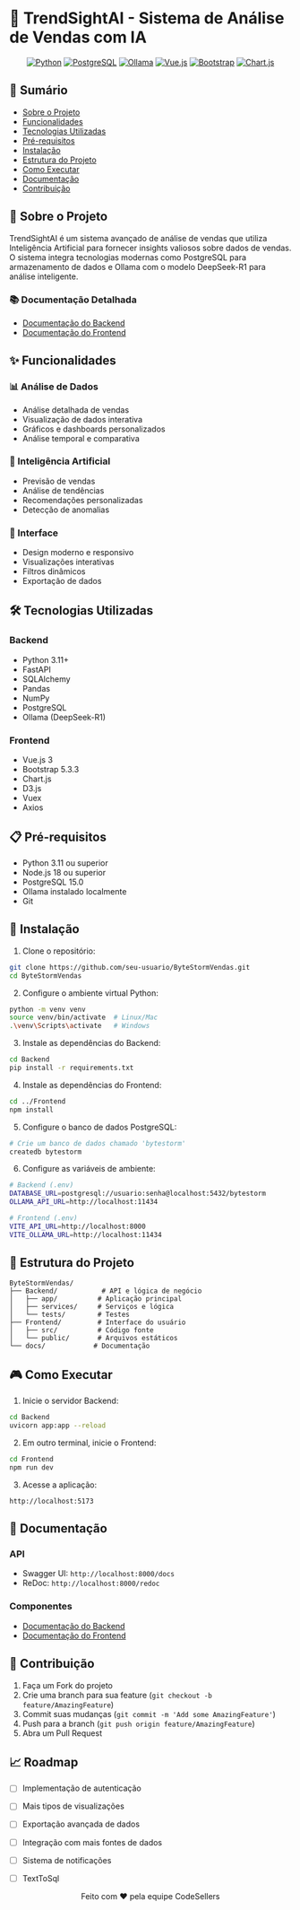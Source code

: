 # 🚀 TrendSightAI - Sistema de Análise de Vendas com IA

<div align="center">

[![Python](https://img.shields.io/badge/Python-3.11+-blue.svg)](https://www.python.org/downloads/)
[![PostgreSQL](https://img.shields.io/badge/PostgreSQL-15.0-blue.svg)](https://www.postgresql.org/)
[![Ollama](https://img.shields.io/badge/Ollama-0.1.0-green.svg)](https://ollama.ai/)
[![Vue.js](https://img.shields.io/badge/Vue.js-3.5.13-green.svg)](https://vuejs.org/)
[![Bootstrap](https://img.shields.io/badge/Bootstrap-5.3.3-blue.svg)](https://getbootstrap.com/)
[![Chart.js](https://img.shields.io/badge/Chart.js-4.0.0-blue.svg)](https://www.chartjs.org/)

</div>

## 📑 Sumário
- [Sobre o Projeto](#-sobre-o-projeto)
- [Funcionalidades](#-funcionalidades)
- [Tecnologias Utilizadas](#-tecnologias-utilizadas)
- [Pré-requisitos](#-pré-requisitos)
- [Instalação](#-instalação)
- [Estrutura do Projeto](#-estrutura-do-projeto)
- [Como Executar](#-como-executar)
- [Documentação](#-documentação)
- [Contribuição](#-contribuição)

## 🎯 Sobre o Projeto

TrendSightAI é um sistema avançado de análise de vendas que utiliza Inteligência Artificial para fornecer insights valiosos sobre dados de vendas. O sistema integra tecnologias modernas como PostgreSQL para armazenamento de dados e Ollama com o modelo DeepSeek-R1 para análise inteligente.

### 📚 Documentação Detalhada
- [Documentação do Backend](Backend/README.md)
- [Documentação do Frontend](Frontend/README.md)

## ✨ Funcionalidades

### 📊 Análise de Dados
- Análise detalhada de vendas
- Visualização de dados interativa
- Gráficos e dashboards personalizados
- Análise temporal e comparativa

### 🤖 Inteligência Artificial
- Previsão de vendas
- Análise de tendências
- Recomendações personalizadas
- Detecção de anomalias

### 📱 Interface
- Design moderno e responsivo
- Visualizações interativas
- Filtros dinâmicos
- Exportação de dados

## 🛠 Tecnologias Utilizadas

### Backend
- Python 3.11+
- FastAPI
- SQLAlchemy
- Pandas
- NumPy
- PostgreSQL
- Ollama (DeepSeek-R1)

### Frontend
- Vue.js 3
- Bootstrap 5.3.3
- Chart.js
- D3.js
- Vuex
- Axios

## 📋 Pré-requisitos

- Python 3.11 ou superior
- Node.js 18 ou superior
- PostgreSQL 15.0
- Ollama instalado localmente
- Git

## 🚀 Instalação

1. Clone o repositório:
```bash
git clone https://github.com/seu-usuario/ByteStormVendas.git
cd ByteStormVendas
```

2. Configure o ambiente virtual Python:
```bash
python -m venv venv
source venv/bin/activate  # Linux/Mac
.\venv\Scripts\activate   # Windows
```

3. Instale as dependências do Backend:
```bash
cd Backend
pip install -r requirements.txt
```

4. Instale as dependências do Frontend:
```bash
cd ../Frontend
npm install
```

5. Configure o banco de dados PostgreSQL:
```bash
# Crie um banco de dados chamado 'bytestorm'
createdb bytestorm
```

6. Configure as variáveis de ambiente:
```bash
# Backend (.env)
DATABASE_URL=postgresql://usuario:senha@localhost:5432/bytestorm
OLLAMA_API_URL=http://localhost:11434

# Frontend (.env)
VITE_API_URL=http://localhost:8000
VITE_OLLAMA_URL=http://localhost:11434
```

## 📁 Estrutura do Projeto

```
ByteStormVendas/
├── Backend/           # API e lógica de negócio
│   ├── app/          # Aplicação principal
│   ├── services/     # Serviços e lógica
│   └── tests/        # Testes
├── Frontend/         # Interface do usuário
│   ├── src/          # Código fonte
│   └── public/       # Arquivos estáticos
└── docs/            # Documentação
```

## 🎮 Como Executar

1. Inicie o servidor Backend:
```bash
cd Backend
uvicorn app:app --reload
```

2. Em outro terminal, inicie o Frontend:
```bash
cd Frontend
npm run dev
```

3. Acesse a aplicação:
```
http://localhost:5173
```

## 📝 Documentação

### API
- Swagger UI: `http://localhost:8000/docs`
- ReDoc: `http://localhost:8000/redoc`

### Componentes
- [Documentação do Backend](Backend/README.md)
- [Documentação do Frontend](Frontend/README.md)

## 🤝 Contribuição

1. Faça um Fork do projeto
2. Crie uma branch para sua feature (`git checkout -b feature/AmazingFeature`)
3. Commit suas mudanças (`git commit -m 'Add some AmazingFeature'`)
4. Push para a branch (`git push origin feature/AmazingFeature`)
5. Abra um Pull Request

## 📈 Roadmap

- [ ] Implementação de autenticação
- [ ] Mais tipos de visualizações
- [ ] Exportação avançada de dados
- [ ] Integração com mais fontes de dados
- [ ] Sistema de notificações
- [ ] TextToSql


<div align="center">
Feito com ❤️ pela equipe CodeSellers
</div> 
